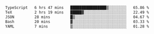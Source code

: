 <!--START_SECTION:waka-->

```txt
TypeScript   6 hrs 47 mins   ████████████████▒░░░░░░░░   65.86 %
TeX          2 hrs 19 mins   █████▓░░░░░░░░░░░░░░░░░░░   22.49 %
JSON         28 mins         █▒░░░░░░░░░░░░░░░░░░░░░░░   04.67 %
Bash         20 mins         ▓░░░░░░░░░░░░░░░░░░░░░░░░   03.33 %
YAML         7 mins          ▒░░░░░░░░░░░░░░░░░░░░░░░░   01.28 %
```

<!--END_SECTION:waka-->
